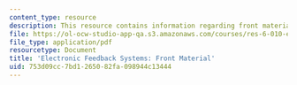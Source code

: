 ```yaml
---
content_type: resource
description: This resource contains information regarding front material.
file: https://ol-ocw-studio-app-qa.s3.amazonaws.com/courses/res-6-010-electronic-feedback-systems-spring-2013/753d09cc7bd1265082fa098944c13444_MITRES_6-010S13_frnt_mater.pdf
file_type: application/pdf
resourcetype: Document
title: 'Electronic Feedback Systems: Front Material'
uid: 753d09cc-7bd1-2650-82fa-098944c13444
---
```


